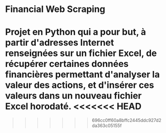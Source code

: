 # Financial Web Scraping

Projet en Python qui a pour but, à partir d'adresses Internet renseignées sur un fichier Excel, de récupérer certaines données financières permettant d'analyser la valeur des actions, et d'insérer ces valeurs dans un nouveau fichier Excel horodaté.
<<<<<<< HEAD
=======

>>>>>>> 696cc0ff60a8bffc2445ddc927d2da363c05155f
